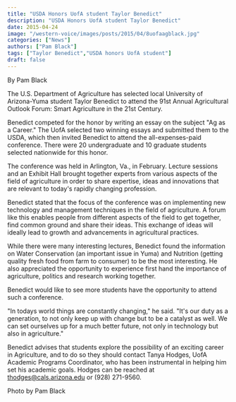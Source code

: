 ```yaml
---
title: "USDA Honors UofA student Taylor Benedict"
description: "USDA Honors UofA student Taylor Benedict"
date: 2015-04-24
image: "/western-voice/images/posts/2015/04/8uofaagblack.jpg"
categories: ["News"]
authors: ["Pam Black"]
tags: ["Taylor Benedict","USDA honors UofA student"]
draft: false
---
```

By Pam Black

The U.S. Department of Agriculture has selected local University of Arizona-Yuma student Taylor Benedict to attend the 91st Annual Agricultural Outlook Forum: Smart Agriculture in the 21st Century.

Benedict competed for the honor by writing an essay on the subject "Ag as a Career." The UofA selected two winning essays and submitted them to the USDA, which then invited Benedict to attend the all-expenses-paid conference. There were 20 undergraduate and 10 graduate students selected nationwide for this honor.

The conference was held in Arlington, Va., in February. Lecture sessions and an Exhibit Hall brought together experts from various aspects of the field of agriculture in order to share expertise, ideas and innovations that are relevant to today's rapidly changing profession.

Benedict stated that the focus of the conference was on implementing new technology and management techniques in the field of agriculture. A forum like this enables people from different aspects of the field to get together, find common ground and share their ideas. This exchange of ideas will ideally lead to growth and advancements in agricultural practices.

While there were many interesting lectures, Benedict found the information on Water Conservation (an important issue in Yuma) and Nutrition (getting quality fresh food from farm to consumer) to be the most interesting. He also appreciated the opportunity to experience first hand the importance of agriculture, politics and research working together.

Benedict would like to see more students have the opportunity to attend such a conference.

"In todays world things are constantly changing," he said. "It's our duty as a generation, to not only keep up with change but to be a catalyst as well. We can set ourselves up for a much better future, not only in technology but also in agriculture."

Benedict advises that students explore the possibility of an exciting career in Agriculture, and to do so they should contact Tanya Hodges, UofA Academic Programs Coordinator, who has been instrumental in helping him set his academic goals. Hodges can be reached at thodges@cals.arizona.edu or (928) 271-9560.

Photo by Pam Black